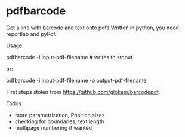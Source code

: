 # pdfbarcode
Get a line with barcode and text onto pdfs
Written in python, you need reportlab and pyPdf.

Usage:

pdfbarcode -i input-pdf-filename  # writes to stdout

or:

pdfbarcode -i input-pdf-filename -o output-pdf-filename

First steps stolen from https://github.com/glokem/barcodepdf.

Todos: 
- more parametrization, Position,sizes
- checking for boundaries, text length
- multipage numbering if wanted






